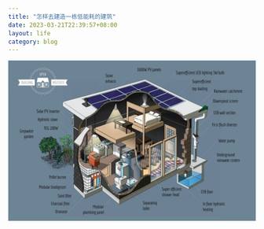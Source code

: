 ```yaml
---
title: "怎样去建造一栋低能耗的建筑"
date: 2023-03-21T22:39:57+08:00
layout: life
category: blog
---
```


![](https://raw.githubusercontent.com/davidwww523/photo/master/20230426164232.png)

> 